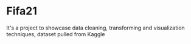 # Fifa21
It's a project to showcase data cleaning, transforming and visualization techniques, dataset pulled from Kaggle
